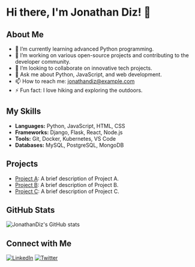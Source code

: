 # Hi there, I'm Jonathan Diz! 👋

## About Me
- 🌱 I’m currently learning advanced Python programming.
- 🔭 I’m working on various open-source projects and contributing to the developer community.
- 👯 I’m looking to collaborate on innovative tech projects.
- 💬 Ask me about Python, JavaScript, and web development.
- 📫 How to reach me: [jonathandiz@example.com](mailto:jonathandiz@example.com)
- ⚡ Fun fact: I love hiking and exploring the outdoors.

## My Skills
- **Languages:** Python, JavaScript, HTML, CSS
- **Frameworks:** Django, Flask, React, Node.js
- **Tools:** Git, Docker, Kubernetes, VS Code
- **Databases:** MySQL, PostgreSQL, MongoDB

## Projects
- [Project A](https://github.com/JonathanDiz/project-a): A brief description of Project A.
- [Project B](https://github.com/JonathanDiz/project-b): A brief description of Project B.
- [Project C](https://github.com/JonathanDiz/project-c): A brief description of Project C.

## GitHub Stats
![JonathanDiz's GitHub stats](https://github-readme-stats.vercel.app/api?username=JonathanDiz&show_icons=true&theme=radical)

## Connect with Me
[![LinkedIn](https://img.shields.io/badge/LinkedIn-blue?style=flat&logo=linkedin&labelColor=blue)](https://www.linkedin.com/in/jonathandiz/)
[![Twitter](https://img.shields.io/badge/Twitter-blue?style=flat&logo=twitter&labelColor=blue)](https://twitter.com/jonathandiz)
